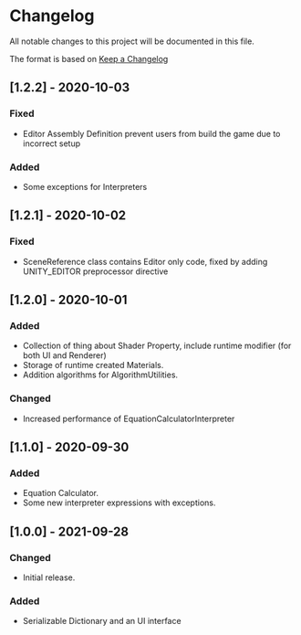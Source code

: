 # Changelog
All notable changes to this project will be documented in this file.  

The format is based on [Keep a Changelog](https://keepachangelog.com/en/1.0.0/)

## [1.2.2] - 2020-10-03
### Fixed
- Editor Assembly Definition prevent users from build the game due to incorrect setup

### Added
- Some exceptions for Interpreters

## [1.2.1] - 2020-10-02
### Fixed
- SceneReference class contains Editor only code, fixed by adding UNITY_EDITOR preprocessor directive

## [1.2.0] - 2020-10-01
### Added
- Collection of thing about Shader Property, include runtime modifier (for both UI and Renderer)
- Storage of runtime created Materials.
- Addition algorithms for AlgorithmUtilities.

### Changed
- Increased performance of EquationCalculatorInterpreter

## [1.1.0] - 2020-09-30
### Added
- Equation Calculator.  
- Some new interpreter expressions with exceptions.

## [1.0.0] - 2021-09-28
### Changed
- Initial release.  

### Added
- Serializable Dictionary and an UI interface  